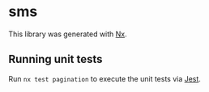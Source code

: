 # sms

This library was generated with [Nx](https://nx.dev).

## Running unit tests

Run `nx test pagination` to execute the unit tests via [Jest](https://jestjs.io).
